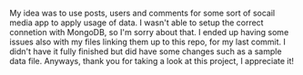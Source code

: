 My idea was to use posts, users and comments for some sort of socail media app to apply usage of data. 
I wasn't able to setup the correct connetion with MongoDB, so I'm sorry about that.
I ended up having some issues also with my files linking them up to this repo, for my last commit. I didn't have it fully finished but did have some changes such as a sample data file.
Anyways, thank you for taking a look at this project, I appreciate it! 

